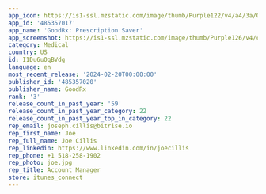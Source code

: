 ```yaml
---
app_icon: https://is1-ssl.mzstatic.com/image/thumb/Purple122/v4/a4/3a/08/a43a083c-9f31-cca0-8421-96c7100d28c0/AppIcon-0-0-1x_U007emarketing-0-7-0-85-220.png/1024x1024bb.png
app_id: '485357017'
app_name: 'GoodRx: Prescription Saver'
app_screenshot: https://is1-ssl.mzstatic.com/image/thumb/Purple126/v4/c1/f8/71/c1f871fc-8ccb-444b-8617-a4d38d4741b1/6927491b-9a75-441c-bb9b-bd6ce403e4b8_AppStore_6_5_01.jpg/1242x2688bb.png
category: Medical
country: US
id: I1Du6uOqBVdg
language: en
most_recent_release: '2024-02-20T00:00:00'
publisher_id: '485357020'
publisher_name: GoodRx
rank: '3'
release_count_in_past_year: '59'
release_count_in_past_year_category: 22
release_count_in_past_year_top_in_category: 22
rep_email: joseph.cillis@bitrise.io
rep_first_name: Joe
rep_full_name: Joe Cillis
rep_linkedin: https://www.linkedin.com/in/joecillis
rep_phone: +1 518-258-1902
rep_photo: joe.jpg
rep_title: Account Manager
store: itunes_connect
---
```

